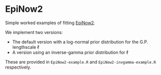 # EpiNow2

Simple worked examples of fitting [EpiNow2](https://epiforecasts.io/EpiNow2/).

We implement two versions:
- The default version with a log-normal prior distribution for the G.P. lengthscale $\ell$
- A version using an inverse-gamma prior distribution for $\ell$

These are provided in ``EpiNow2-example.R`` and ``EpiNow2-invgamma-example.R`` respectively.